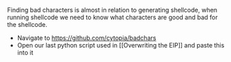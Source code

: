 Finding bad characters is almost in relation to generating shellcode, when running shellcode we need to know what characters are good and bad for the shellcode.

- Navigate to https://github.com/cytopia/badchars
- Open our last python script used in [[Overwriting the EIP]] and paste this into it

